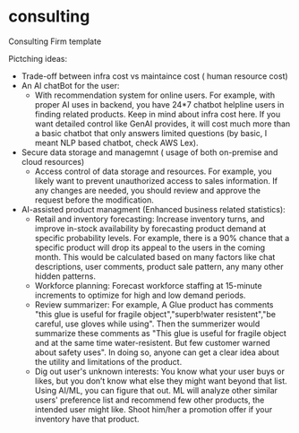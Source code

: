 # consulting
Consulting Firm template

Pictching ideas:
- Trade-off between infra cost vs maintaince cost ( human resource cost)
- An AI chatBot for the user:
    * With recommendation system for online users. For example, with proper AI uses in backend, you have 24*7 chatbot helpline users in finding related products. Keep in mind about infra cost here. If you want detailed control like GenAI provides, it will cost much more than a basic chatbot that only answers limited questions (by basic, I meant NLP based chatbot, check AWS Lex).
- Secure data storage and managemnt ( usage of both on-premise and cloud resources)
    * Access control of data storage and resources. For example, you likely want to prevent unauthorized access to sales information. If any changes are needed, you should review and approve the request before the modification.
- AI-assisted product managment (Enhanced business related statistics):
    * Retail and inventory forecasting: Increase inventory turns, and improve in-stock availability by forecasting product demand at specific probability levels. For example, there is a 90% chance that a specific product will drop its appeal to the users in the coming month. This would be calculated based on many factors like chat descriptions, user comments, product sale pattern, any many other hidden patterns.
    * Workforce planning: Forecast workforce staffing at 15-minute increments to optimize for high and low demand periods.
    * Review summarizer: For example, A Glue product has comments "this glue is useful for fragile object","superb!water resistent","be careful, use gloves while using". Then the summerizer would summarize these comments as "This glue is useful for fragile object and at the same time water-resistent. But few customer warned about safety uses". In doing so, anyone can get a clear idea about the utility and limitations of the product.
    * Dig out user's unknown interests: You know what your user buys or likes, but you don’t know what else they might want beyond that list. Using AI/ML, you can figure that out. ML will analyze other similar users' preference list and recommend few other products, the intended user might like. Shoot him/her a promotion offer if your inventory have that product. 
